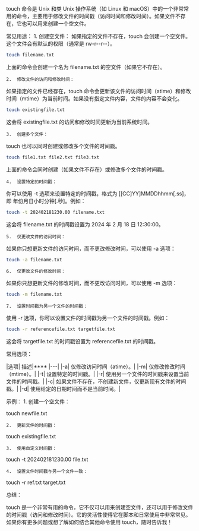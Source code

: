 touch 命令是 Unix 和类 Unix 操作系统（如 Linux 和 macOS）中的一个非常常用的命令，主要用于修改文件的时间戳（访问时间和修改时间）。如果文件不存在，它也可以用来创建一个空文件。

常见用途：
	1.	创建空文件：
如果指定的文件不存在，touch 会创建一个空文件。这个文件会有默认的权限（通常是 rw-r--r--）。
```sh
touch filename.txt
```
上面的命令会创建一个名为 filename.txt 的空文件（如果它不存在）。

	2.	修改文件的访问和修改时间：
如果指定的文件已经存在，touch 命令会更新该文件的访问时间（atime）和修改时间（mtime）为当前时间。如果没有指定文件内容，文件的内容不会变化。
```sh
touch existingfile.txt
```
这会将 existingfile.txt 的访问和修改时间更新为当前系统时间。

	3.	创建多个文件：
touch 也可以同时创建或修改多个文件的时间戳。
```sh
touch file1.txt file2.txt file3.txt
```
上面的命令会同时创建（如果文件不存在）或修改多个文件的时间戳。

	4.	设置特定的时间戳：
你可以使用 -t 选项来设置特定的时间戳，格式为 [[CC]YY]MMDDhhmm[.ss]，即 年份月日小时分钟[.秒]。例如：
```sh
touch -t 202402181230.00 filename.txt
```
这会将 filename.txt 的时间戳设置为 2024 年 2 月 18 日 12:30:00。

	5.	仅更改文件的访问时间：
如果你只想更新文件的访问时间，而不更改修改时间，可以使用 -a 选项：
```sh
touch -a filename.txt
```

	6.	仅更改文件的修改时间：
如果你只想更新文件的修改时间，而不更改访问时间，可以使用 -m 选项：
```sh
touch -m filename.txt
```

	7.	设置时间戳为另一个文件的时间戳：
使用 -r 选项，你可以设置文件的时间戳为另一个文件的时间戳。例如：
```sh
touch -r referencefile.txt targetfile.txt
```
这会将 targetfile.txt 的时间戳设置为 referencefile.txt 的时间戳。

常用选项：

|选项|	描述|****
|---|
|-a|	仅修改访问时间（atime）。|
|-m|	仅修改修改时间（mtime）。|
|-t|	设置特定的时间戳。|
|-r|	使用另一个文件的时间戳来设置当前文件的时间戳。|
|-c|	如果文件不存在，不创建新文件，仅更新现有文件的时间戳。|
|-d|	使用给定的日期时间而不是当前时间。|

示例：
	1.	创建一个空文件：

touch newfile.txt


	2.	更新文件的时间戳：

touch existingfile.txt


	3.	使用自定义时间戳：

touch -t 202402181230.00 file.txt


	4.	设置文件时间戳与另一个文件一致：

touch -r ref.txt target.txt



总结：

touch 是一个非常有用的命令，它不仅可以用来创建空文件，还可以用于修改文件的时间戳（访问和修改时间）。它的灵活性使得它在脚本和日常使用中非常常见。如果你有更多问题或想了解如何结合其他命令使用 touch，随时告诉我！